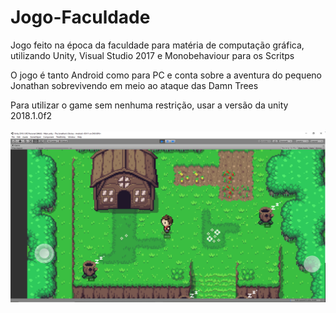 # Jogo-Faculdade

<p> Jogo feito na época da faculdade para matéria de computação gráfica, utilizando Unity, Visual Studio 2017 e Monobehaviour para os Scritps </b> </p>
<p> O jogo é tanto Android como para PC e conta sobre a aventura do pequeno Jonathan sobrevivendo em meio ao ataque das Damn Trees </b> </p>
Para utilizar o game sem nenhuma restrição, usar a versão da unity 2018.1.0f2
</br>
</br>

<img align="right" src="https://github.com/pedromartins1035/Jogo-Faculdade/blob/main/jogo1.png"/>
